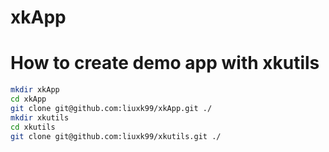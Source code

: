 # xkApp

# How to create demo app with xkutils

```bash
mkdir xkApp
cd xkApp
git clone git@github.com:liuxk99/xkApp.git ./
mkdir xkutils
cd xkutils
git clone git@github.com:liuxk99/xkutils.git ./
```
